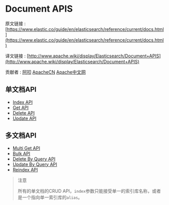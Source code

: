 # Document APIS

原文链接 : [https://www.elastic.co/guide/en/elasticsearch/reference/current/docs.html](https://www.elastic.co/guide/en/elasticsearch/reference/current/docs.html)

译文链接 : [http://www.apache.wiki/display/Elasticsearch/Document+APIS](http://www.apache.wiki/display/Elasticsearch/Document+APIS)

贡献者 : [阿叩](/display/~luanqing) [ApacheCN](/display/~apachecn) [Apache中文网](/display/~apachechina)

## 单文档API

*   [Index API](https://aqlu.gitbooks.io/elasticsearch-reference/content/Document_APIS/Index_API.html)
*   [Get API](https://aqlu.gitbooks.io/elasticsearch-reference/content/Document_APIS/Get_API.html)
*   [Delete API](https://aqlu.gitbooks.io/elasticsearch-reference/content/Document_APIS/Delete_API.html)
*   [Update API](https://aqlu.gitbooks.io/elasticsearch-reference/content/Document_APIS/Update_API.html)

## 多文档API

*   [Multi Get API](https://aqlu.gitbooks.io/elasticsearch-reference/content/Document_APIS/Multi_Get_API.html)
*   [Bulk API](https://aqlu.gitbooks.io/elasticsearch-reference/content/Document_APIS/Bulk_API.html)
*   [Delete By Query API](https://aqlu.gitbooks.io/elasticsearch-reference/content/Document_APIS/Delete_By_Query_API.html)
*   [Update By Query API](https://aqlu.gitbooks.io/elasticsearch-reference/content/Document_APIS/Update_By_Query_API.html)
*   [Reindex API](https://aqlu.gitbooks.io/elasticsearch-reference/content/Document_APIS/Reindex_API.html)

> 注意
> 
> 所有的单文档的CRUD API，`index`参数只能接受单一的索引库名称，或者是一个指向单一索引库的`alias`。